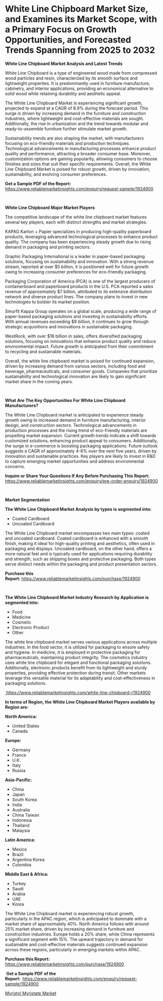 <p><h1>White Line Chipboard Market Size, and Examines its Market Scope, with a Primary Focus on Growth Opportunities, and Forecasted Trends Spanning from 2025 to 2032</h1></p><p><strong>White Line Chipboard Market Analysis and Latest Trends</strong></p>
<p><p>White Line Chipboard is a type of engineered wood made from compressed wood particles and resin, characterized by its smooth surface and lightweight properties. It is predominantly used in furniture manufacture, cabinetry, and interior applications, providing an economical alternative to solid wood while retaining durability and aesthetic appeal.</p><p>The White Line Chipboard Market is experiencing significant growth, projected to expand at a CAGR of 8.9% during the forecast period. This surge is driven by increasing demand in the furniture and construction industries, where lightweight and cost-effective materials are sought. Additionally, the rise in urbanization and the trend towards modular and ready-to-assemble furniture further stimulate market growth.</p><p>Sustainability trends are also shaping the market, with manufacturers focusing on eco-friendly materials and production techniques. Technological advancements in manufacturing processes enhance product quality and performance, attracting a broader consumer base. Moreover, customization options are gaining popularity, allowing consumers to choose finishes and sizes that suit their specific requirements. Overall, the White Line Chipboard Market is poised for robust growth, driven by innovation, sustainability, and evolving consumer preferences.</p></p>
<p><strong>Get a Sample PDF of the Report:&nbsp;</strong> <a href="https://www.reliablemarketinsights.com/enquiry/request-sample/1924900?utm_campaign=1994&utm_medium=2&utm_source=Github&utm_content=ia&utm_term=14012025&utm_id=white-line-chipboard">https://www.reliablemarketinsights.com/enquiry/request-sample/1924900</a></p>
<p>&nbsp;</p>
<p><strong>White Line Chipboard Major Market Players</strong></p>
<p><p>The competitive landscape of the white line chipboard market features several key players, each with distinct strengths and market strategies. </p><p>KAPAG Karton + Papier specializes in producing high-quality paperboard products, leveraging advanced technological processes to enhance product quality. The company has been experiencing steady growth due to rising demand in packaging and printing sectors. </p><p>Graphic Packaging International is a leader in paper-based packaging solutions, focusing on sustainability and innovation. With a strong revenue stream, reported at over $5 billion, it is positioned well for future growth owing to increasing consumer preferences for eco-friendly packaging. </p><p>Packaging Corporation of America (PCA) is one of the largest producers of containerboard and paperboard products in the U.S. PCA reported a sales revenue of approximately $7 billion, attributed to its extensive distribution network and diverse product lines. The company plans to invest in new technologies to bolster its market position.</p><p>Smurfit Kappa Group operates on a global scale, producing a wide range of paper-based packaging solutions and investing in sustainability efforts. With annual revenues exceeding $9 billion, it continues to grow through strategic acquisitions and innovations in sustainable packaging.</p><p>WestRock, with over $18 billion in sales, offers diversified packaging solutions, focusing on innovations that enhance product quality and reduce environmental impact. Future growth is anticipated from their commitment to recycling and sustainable materials.</p><p>Overall, the white line chipboard market is poised for continued expansion, driven by increasing demand from various sectors, including food and beverage, pharmaceuticals, and consumer goods. Companies that prioritize sustainability and technological innovation are likely to gain significant market share in the coming years.</p></p>
<p>&nbsp;</p>
<p><strong>What Are The Key Opportunities For White Line Chipboard Manufacturers?</strong></p>
<p><p>The White Line Chipboard market is anticipated to experience steady growth owing to increased demand in furniture manufacturing, interior design, and construction sectors. Technological advancements in production processes and the rising trend of eco-friendly materials are propelling market expansion. Current growth trends indicate a shift towards customized solutions, enhancing product appeal to consumers. Additionally, the surge in e-commerce is boosting packaging applications. Future outlook suggests a CAGR of approximately 4-6% over the next five years, driven by innovation and sustainable practices. Key players are likely to invest in R&D to capture emerging market opportunities and address environmental concerns.</p></p>
<p><strong>Inquire or Share Your Questions If Any Before Purchasing This Report:</strong> <a href="https://www.reliablemarketinsights.com/enquiry/pre-order-enquiry/1924900?utm_campaign=1994&utm_medium=2&utm_source=Github&utm_content=ia&utm_term=14012025&utm_id=white-line-chipboard">https://www.reliablemarketinsights.com/enquiry/pre-order-enquiry/1924900</a></p>
<p>&nbsp;</p>
<p><strong>Market Segmentation</strong></p>
<p><strong>The White Line Chipboard Market Analysis by types is segmented into:</strong></p>
<p><ul><li>Coated Cardboard</li><li>Uncoated Cardboard</li></ul></p>
<p><p>The White Line Chipboard market encompasses two main types: coated and uncoated cardboard. Coated cardboard is enhanced with a smooth finish, making it ideal for high-quality printing and aesthetics, often used in packaging and displays. Uncoated cardboard, on the other hand, offers a more natural feel and is typically used for applications requiring durability and strength, such as shipping boxes and protective packaging. Both types serve distinct needs within the packaging and product presentation sectors.</p></p>
<p><strong>Purchase this Report:&nbsp;</strong><a href="https://www.reliablemarketinsights.com/purchase/1924900?utm_campaign=1994&utm_medium=2&utm_source=Github&utm_content=ia&utm_term=14012025&utm_id=white-line-chipboard">https://www.reliablemarketinsights.com/purchase/1924900</a></p>
<p>&nbsp;</p>
<p><strong>The White Line Chipboard Market Industry Research by Application is segmented into:</strong></p>
<p><ul><li>Food</li><li>Medicine</li><li>Cosmetic</li><li>Electronic Product</li><li>Other</li></ul></p>
<p><p>The white line chipboard market serves various applications across multiple industries. In the food sector, it is utilized for packaging to ensure safety and hygiene. In medicine, it is employed in protective packaging for pharmaceuticals, maintaining product integrity. The cosmetics industry uses white line chipboard for elegant and functional packaging solutions. Additionally, electronic products benefit from its lightweight and sturdy properties, providing effective protection during transit. Other markets leverage this versatile material for its adaptability and cost-effectiveness in packaging solutions.</p></p>
<p><a href="https://www.reliablemarketinsights.com/white-line-chipboard-r1924900?utm_campaign=1994&utm_medium=2&utm_source=Github&utm_content=ia&utm_term=14012025&utm_id=white-line-chipboard">&nbsp;https://www.reliablemarketinsights.com/white-line-chipboard-r1924900</a></p>
<p><strong>In terms of Region, the White Line Chipboard Market Players available by Region are:</strong></p>
<p>
    <p> <strong> North America: </strong>
        <ul>
            <li>United States</li>
            <li>Canada</li>
        </ul>
        </p> 
    <p> <strong> Europe: </strong>
        <ul>
            <li>Germany</li>
            <li>France</li>
            <li>U.K.</li>
            <li>Italy</li>
            <li>Russia</li>
        </ul>
        </p> 
    <p> <strong> Asia-Pacific: </strong>
        <ul>
            <li>China</li>
            <li>Japan</li>
            <li>South Korea</li>
            <li>India</li>
            <li>Australia</li>
            <li>China Taiwan</li>
            <li>Indonesia</li>
            <li>Thailand</li>
            <li>Malaysia</li>
        </ul>
        </p> 
    <p> <strong> Latin America: </strong>
        <ul>
            <li>Mexico</li>
            <li>Brazil</li>
            <li>Argentina Korea</li>
            <li>Colombia</li>
        </ul>
        </p> 
    <p> <strong> Middle East & Africa: </strong>
        <ul>
            <li>Turkey</li>
            <li>Saudi</li>
            <li>Arabia</li>
            <li>UAE</li>
            <li>Korea</li>
        </ul>
    </p>
    </p>
<p><p>The White Line Chipboard market is experiencing robust growth, particularly in the APAC region, which is anticipated to dominate with a market share of approximately 40%. North America follows with around 25% market share, driven by increasing demand in furniture and construction industries. Europe holds a 20% share, while China represents a significant segment with 15%. The upward trajectory in demand for sustainable and cost-effective materials suggests continued expansion across these regions, particularly in emerging markets within APAC.</p></p>
<p><strong>Purchase this Report: </strong><a href="https://www.reliablemarketinsights.com/purchase/1924900?utm_campaign=1994&utm_medium=2&utm_source=Github&utm_content=ia&utm_term=14012025&utm_id=white-line-chipboard">https://www.reliablemarketinsights.com/purchase/1924900</a></p>
<p>&nbsp;<strong>Get a Sample PDF of the Report:&nbsp;&nbsp;</strong><a href="https://www.reliablemarketinsights.com/enquiry/request-sample/1924900?utm_campaign=1994&utm_medium=2&utm_source=Github&utm_content=ia&utm_term=14012025&utm_id=white-line-chipboard">https://www.reliablemarketinsights.com/enquiry/request-sample/1924900</a></p>
<p><strong></strong></p>
<p><p><a href="https://github.com/rahu1506/Market-Research-Report-List-6/blob/main/myristyl-myristate-market.md?utm_campaign=1994&utm_medium=2&utm_source=Github&utm_content=ia&utm_term=14012025&utm_id=white-line-chipboard">Myristyl Myristate Market</a></p></p>